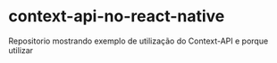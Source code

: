 # context-api-no-react-native
Repositorio mostrando exemplo de utilização do Context-API e porque utilizar
